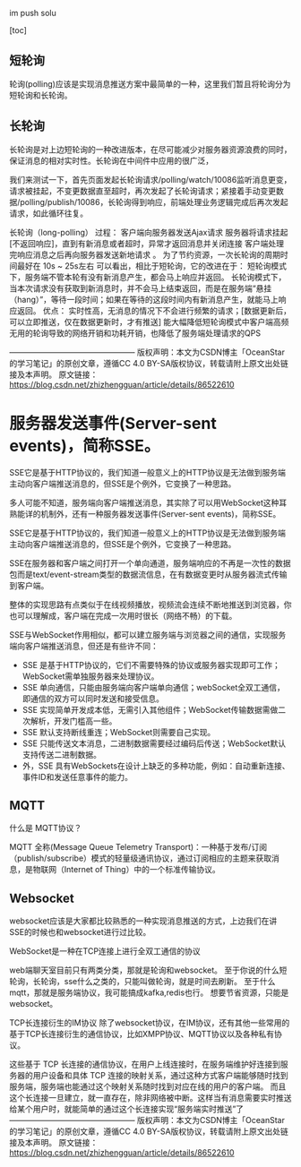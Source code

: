 im push solu

[toc]

## 短轮询

轮询(polling)应该是实现消息推送方案中最简单的一种，这里我们暂且将轮询分为短轮询和长轮询。

## 长轮询

长轮询是对上边短轮询的一种改进版本，在尽可能减少对服务器资源浪费的同时，保证消息的相对实时性。长轮询在中间件中应用的很广泛，





我们来测试一下，首先页面发起长轮询请求/polling/watch/10086监听消息更变，请求被挂起，不变更数据直至超时，再次发起了长轮询请求；紧接着手动变更数据/polling/publish/10086，长轮询得到响应，前端处理业务逻辑完成后再次发起请求，如此循环往复。



长轮询（long-polling）
过程：
客户端向服务器发送Ajax请求
服务器将请求挂起[不返回响应]，直到有新消息或者超时，异常才返回消息并关闭连接
客户端处理完响应消息之后再向服务器发送新地请求 。
为了节约资源，一次长轮询的周期时间最好在 10s ~ 25s左右
可以看出，相比于短轮询，它的改进在于：
短轮询模式下，服务端不管本轮有没有新消息产生，都会马上响应并返回。
长轮询模式下，当本次请求没有获取到新消息时，并不会马上结束返回，而是在服务端“悬挂（hang）”，等待一段时间；如果在等待的这段时间内有新消息产生，就能马上响应返回。
优点：
实时性高，无消息的情况下不会进行频繁的请求；[数据更新后，可以立即推送，仅在数据更新时，才有推送]
能大幅降低短轮询模式中客户端高频无用的轮询导致的网络开销和功耗开销，也降低了服务端处理请求的QPS

————————————————
版权声明：本文为CSDN博主「OceanStar的学习笔记」的原创文章，遵循CC 4.0 BY-SA版权协议，转载请附上原文出处链接及本声明。
原文链接：https://blog.csdn.net/zhizhengguan/article/details/86522610



# 服务器发送事件(Server-sent events)，简称SSE。

SSE它是基于HTTP协议的，我们知道一般意义上的HTTP协议是无法做到服务端主动向客户端推送消息的，但SSE是个例外，它变换了一种思路。

多人可能不知道，服务端向客户端推送消息，其实除了可以用WebSocket这种耳熟能详的机制外，还有一种服务器发送事件(Server-sent events)，简称SSE。

SSE它是基于HTTP协议的，我们知道一般意义上的HTTP协议是无法做到服务端主动向客户端推送消息的，但SSE是个例外，它变换了一种思路。



SSE在服务器和客户端之间打开一个单向通道，服务端响应的不再是一次性的数据包而是text/event-stream类型的数据流信息，在有数据变更时从服务器流式传输到客户端。

整体的实现思路有点类似于在线视频播放，视频流会连续不断地推送到浏览器，你也可以理解成，客户端在完成一次用时很长（网络不畅）的下载。



SSE与WebSocket作用相似，都可以建立服务端与浏览器之间的通信，实现服务端向客户端推送消息，但还是有些许不同：

- SSE 是基于HTTP协议的，它们不需要特殊的协议或服务器实现即可工作；WebSocket需单独服务器来处理协议。
- SSE 单向通信，只能由服务端向客户端单向通信；webSocket全双工通信，即通信的双方可以同时发送和接受信息。
- SSE 实现简单开发成本低，无需引入其他组件；WebSocket传输数据需做二次解析，开发门槛高一些。
- SSE 默认支持断线重连；WebSocket则需要自己实现。
- SSE 只能传送文本消息，二进制数据需要经过编码后传送；WebSocket默认支持传送二进制数据。
- 外，SSE 具有WebSockets在设计上缺乏的多种功能，例如：自动重新连接、事件ID和发送任意事件的能力。



## MQTT

什么是 MQTT协议？

MQTT 全称(Message Queue Telemetry Transport)：一种基于发布/订阅（publish/subscribe）模式的轻量级通讯协议，通过订阅相应的主题来获取消息，是物联网（Internet of Thing）中的一个标准传输协议。



## Websocket

websocket应该是大家都比较熟悉的一种实现消息推送的方式，上边我们在讲SSE的时候也和websocket进行过比较。

WebSocket是一种在TCP连接上进行全双工通信的协议





web端聊天室目前只有两类分类，那就是轮询和websocket。
至于你说的什么短轮询，长轮询，sse什么之类的，只能叫做轮询，就是时间去刷新。
至于什么mqtt，那就是服务端协议，我可能搞成kafka,redis也行。
想要节省资源，只能是websocket。





TCP长连接衍生的IM协议
除了websocket协议，在IM协议，还有其他一些常用的基于TCP长连接衍生的通信协议，比如XMPP协议、MQTT协议以及各种私有协议。

这些基于 TCP 长连接的通信协议，在用户上线连接时，在服务端维护好连接到服务器的用户设备和具体 TCP 连接的映射关系，通过这种方式客户端能够随时找到服务端，服务端也能通过这个映射关系随时找到对应在线的用户的客户端。
而且这个长连接一旦建立，就一直存在，除非网络被中断。这样当有消息需要实时推送给某个用户时，就能简单的通过这个长连接实现“服务端实时推送”了
————————————————
版权声明：本文为CSDN博主「OceanStar的学习笔记」的原创文章，遵循CC 4.0 BY-SA版权协议，转载请附上原文出处链接及本声明。
原文链接：https://blog.csdn.net/zhizhengguan/article/details/86522610